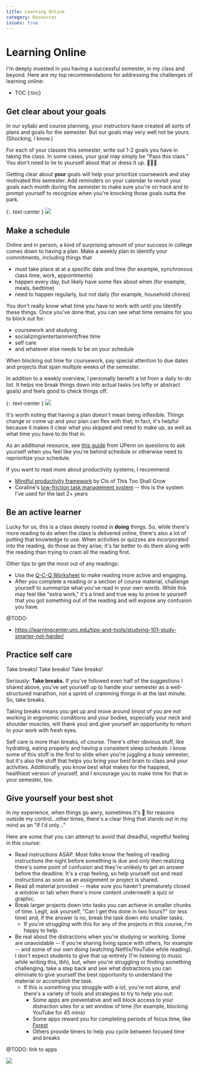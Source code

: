 ```yaml
---
title: Learning Online
category: Resources
issues: true
---
```


Learning Online
===============

I'm deeply invested in you having a successful semester, in my class and beyond. Here are my top recommendations for addressing the challenges of learning online:

* TOC
{:toc}

## Get clear about your goals
In our syllabi and course planning, your instructors have created all sorts of plans and goals for the semester. But our goals may very well not be yours. (Shocking, I know.)

For each of your classes this semester, write out 1-2 goals you have in taking the class. In some cases, your goal may simply be "Pass this class." You don't need to lie to yourself about that or dress it up. <span class="emoji">🤷🏻‍♀️</span>

Getting clear about **your** goals will help your prioritize coursework and stay motivated this semester. Add reminders on your calendar to revisit your goals each month during the semester to make sure you're on track and to prompt yourself to recognize when you're knocking those goals outta the park.

{: .text-center }
![](https://media.giphy.com/media/6brH8dM3zeMyA/giphy.gif)

## Make a schedule
Online and in person, a kind of surprising amount of your success in college comes down to having a plan. Make a weekly plan to identify your commitments, including things that
- must take place at at a specific date and time (for example, synchronous class time, work, appointments)
- happen every day, but likely have some flex about when (for example, meals, bedtime)
- need to happen regularly, but not daily (for example, household chores)

You don't really know what time you have to work with until you identify these things. Once you've done that, you can see what time remains for you to block out for:
- coursework and studying
- socializing/entertainment/free time
- self care
- and whatever else needs to be on your schedule

When blocking out time for coursework, pay special attention to due dates and projects that span multiple weeks of the semester.

In addition to a weekly overview, I personally benefit a lot from a daily to-do list. It helps me break things down into actual tasks (vs lofty or abstract goals) and feels good to check things off.

{: .text-center }
![](https://media.giphy.com/media/3o6ozD4FXYQNv5ERjy/giphy.gif)

It's worth noting that having a plan doesn't mean being inflexible. Things change or come up and your plan can flex with that; in fact, it's helpful because it makes it clear what you skipped and need to make up, as well as what time you have to do that in.

As an additional resource, see [this guide](https://wlrc.vpul.upenn.edu/wp-content/uploads/2020/08/Building_Flexibility_Into_Your_Study_Plans.pdf) from UPenn on questions to ask yourself when you feel like you're behind schedule or otherwise need to reprioritize your schedule.

If you want to read more about productivity systems, I recommend:
- [Mindful productivity framework](https://thistooshallgrow.com/blog/mindful-productivity) by Clo of This Too Shall Grow
- Coraline's [low-friction task management system](https://github.com/coralineada/lftm) -- this is the system I've used for the last 2+ years

## Be an active learner
Lucky for us, this is a class deeply rooted in **doing** things. So, while there's more reading to do when the class is delivered online, there's also a lot of putting that knowledge to use. When activities or quizzes are incorporated into the reading, do those as they arise; it's far better to do them along with the reading than trying to cram all the reading first.

Other tips to get the most out of any readings:
- Use the [Q-C-Q Worksheet](https://docs.google.com/document/d/1-nLkkIevl2CT39mvkKj42de9HOqmlMkhN1NNCzJTsaQ/copy?usp=sharing) to make reading more active and engaging.
- After you complete a reading or a section of course material, challenge yourself to summarize what you've read in your own words. While this may feel like "extra work," it's a tried and true way to prove to yourself that you got something out of the reading and will expose any confusion you have.

@TODO:
- https://learningcenter.unc.edu/tips-and-tools/studying-101-study-smarter-not-harder/

## Practice self care
Take breaks! Take breaks! Take breaks!

Seriously: **Take breaks.** If you've followed even half of the suggestions I shared above, you've set yourself up to handle your semester as a well-structured marathon, not a sprint of cramming things in at the last minute. So, take breaks.

Taking breaks means you get up and move around (most of you are _not_ working in ergonomic conditions and your bodies, especially your neck and shoulder muscles, will thank you) and give yourself an opportunity to return to your work with fresh eyes.

Self care is more than breaks, of course. There's other obvious stuff, like hydrating, eating properly and having a consistent sleep schedule. I know some of this stuff is the first to slide when you're juggling a busy semester, but it's also the stuff that helps you bring your best brain to class and your activities. Additionally, you know best what makes for the happiest, healthiest version of yourself, and I encourage you to make time for that in your semester, too.

## Give yourself your best shot
In my experience, when things go awry, sometimes it's <span class="emoji">💯</span> for reasons outside my control...other times, there's a clear thing that stands out in my mind as an "If I'd only..."

Here are some that you can attempt to avoid that dreadful, regretful feeling in this course:

- Read instructions ASAP. Most folks know the feeling of reading instructions the night before something is due and only then realizing there's some point of confusion and they're unlikely to get an answer before the deadline. It's a crap feeling, so help yourself out and read instructions as soon as an assignment or project is shared.
- Read all material provided -- make sure you haven't prematurely closed a window or tab when there's more content underneath a quiz or graphic.
- Break larger projects down into tasks you can achieve in smaller chunks of time. Legit, ask yourself, "Can I get this done in two hours?" (or less time) and, if the answer is no, break the task down into smaller tasks.
  - If you're struggling with this for any of the projects in this course, I'm happy to help.
- Be real about the distractions when you're studying or working. Some are unavoidable -- if you're sharing living space with others, for example -- and some of our own doing (watching Netflix/YouTube while reading). I don't expect students to give that up entirely (I'm listening to music while writing this, tbh), but, when you're struggling or finding something challenging, take a step back and see what distractions you can eliminate to give yourself the best opportunity to understand the material or accomplish the task.
  - If this is something you struggle with a lot, you're not alone, and there's a variety of tools and strategies to try to help you out:
    - Some apps are preventative and will block access to your distraction sites for a set window of time (for example, blocking YouTube for 45 mins)
    - Some apps reward you for completing periods of focus time, like [Forest]()
    - Others provide timers to help you cycle between focused time and breaks

@TODO: link to apps

![](https://media.giphy.com/media/sFWDp31gcfPSo/giphy.gif)
